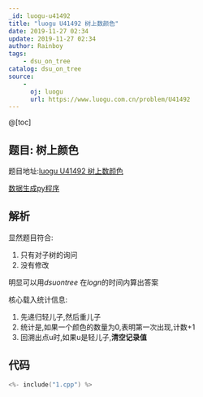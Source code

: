 ```yaml
---
_id: luogu-u41492
title: "luogu U41492 树上数颜色"
date: 2019-11-27 02:34
update: 2019-11-27 02:34
author: Rainboy
tags:
    - dsu_on_tree
catalog: dsu_on_tree
source: 
    - 
      oj: luogu
      url: https://www.luogu.com.cn/problem/U41492
---
```


@[toc]
## 题目: 树上颜色

题目地址:[luogu U41492 树上数颜色](https://www.luogu.com.cn/problem/U41492)

[数据生成py程序](./data/u41492.py)

## 解析

显然题目符合:

1. 只有对子树的询问
2. 没有修改

明显可以用$dsu on tree$ 在$logn$的时间内算出答案

核心载入统计信息:

1. 先递归轻儿子,然后重儿子
2. 统计是,如果一个颜色的数量为0,表明第一次出现,计数+1
3. 回溯出点u时,如果u是轻儿子,**清空记录值**

## 代码

```c
<%- include("1.cpp") %>
```

